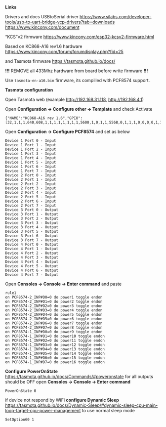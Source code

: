 **Links**

Drivers and docs 
USBtoSerial driver https://www.silabs.com/developer-tools/usb-to-uart-bridge-vcp-drivers?tab=downloads
https://www.kincony.com/document

“KCS”v2 firmware https://www.kincony.com/esp32-kcsv2-firmware.html


Based on KC868-A16 rev1.6 hardware https://www.kincony.com/forum/forumdisplay.php?fid=25

and Tasmota firmware https://tasmota.github.io/docs/

**!!!** REMOVE all 433Mhz hardware from board before write firmware **!!!**

Use `tasmota-en-a16.bin` firmware, its compilled with PCF8574 support.


**Tasmota configuration**

Open Tasmota web (example http://192.168.31.118, http://192.168.4.1)

Open **Configuration -> Configure other -> Template** and check Activate

```
{"NAME":"KC868-A16 rev 1.6","GPIO":[32,1,1,1,640,608,1,1,1,1,1,1,1,1,5600,1,0,1,1,5568,0,1,1,1,0,0,0,0,1,1,1,1,1,0,0,1],"FLAG":0,"BASE":1}
```


Open **Configuration -> Configure PCF8574** and set as below

```
Device 1 Port 0 - Input
Device 1 Port 1 - Input
Device 1 Port 2 - Input
Device 1 Port 3 - Input
Device 1 Port 4 - Input
Device 1 Port 5 - Input
Device 1 Port 6 - Input
Device 1 Port 7 - Input
Device 2 Port 0 - Input
Device 2 Port 1 - Input
Device 2 Port 2 - Input
Device 2 Port 3 - Input
Device 2 Port 4 - Input
Device 2 Port 5 - Input
Device 2 Port 6 - Input
Device 2 Port 7 - Input
Device 3 Port 0 - Output
Device 3 Port 1 - Output
Device 3 Port 2 - Output
Device 3 Port 3 - Output
Device 3 Port 4 - Output
Device 3 Port 5 - Output
Device 3 Port 6 - Output
Device 3 Port 7 - Output
Device 4 Port 0 - Output
Device 4 Port 1 - Output
Device 4 Port 2 - Output
Device 4 Port 3 - Output
Device 4 Port 4 - Output
Device 4 Port 5 - Output
Device 4 Port 6 - Output
Device 4 Port 7 - Output
```


Open **Consoles -> Console -> Enter command** and paste

```
rule1
on PCF8574-2_INP#D0=0 do power1 toggle endon
on PCF8574-2_INP#D1=0 do power2 toggle endon
on PCF8574-2_INP#D2=0 do power3 toggle endon
on PCF8574-2_INP#D3=0 do power4 toggle endon
on PCF8574-2_INP#D4=0 do power5 toggle endon
on PCF8574-2_INP#D5=0 do power6 toggle endon
on PCF8574-2_INP#D6=0 do power7 toggle endon
on PCF8574-2_INP#D7=0 do power8 toggle endon
on PCF8574-1_INP#D0=0 do power9 toggle endon
on PCF8574-1_INP#D1=0 do power10 toggle endon
on PCF8574-1_INP#D2=0 do power11 toggle endon
on PCF8574-1_INP#D3=0 do power12 toggle endon
on PCF8574-1_INP#D4=0 do power13 toggle endon
on PCF8574-1_INP#D5=0 do power14 toggle endon
on PCF8574-1_INP#D6=0 do power15 toggle endon
on PCF8574-1_INP#D7=0 do power16 toggle endon
```

**Configure PowerOnState** https://tasmota.github.io/docs/Commands/#poweronstate
for all outputs should be OFF open **Consoles -> Console -> Enter command**

 ```
 PowerOnState 0
 ```


if device not respond by WiFi **configure Dynamic Sleep** https://tasmota.github.io/docs/Dynamic-Sleep/#dynamic-sleep-cpu-main-loop-target-cpu-power-management to use normal sleep mode

```
SetOption60 1
```
